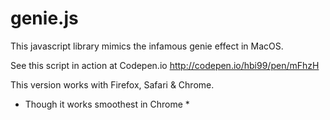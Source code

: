 genie.js
========

This javascript library mimics the infamous genie effect in MacOS.

See this script in action at Codepen.io
http://codepen.io/hbi99/pen/mFhzH

This version works with Firefox, Safari & Chrome.
* Though it works smoothest in Chrome *
